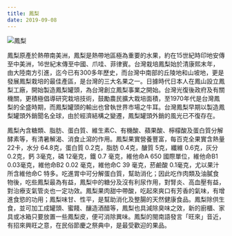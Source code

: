 ```yaml
---
title: 鳳梨
date: 2019-09-08
---
```


![鳳梨](https://images.unsplash.com/photo-1572859704906-ab0716da285f?ixlib=rb-1.2.1&ixid=eyJhcHBfaWQiOjEyMDd9&auto=format&fit=crop&w=975&q=80)

鳳梨原產於熱帶南美洲，鳳梨是熱帶地區極為重要的水果，約在15世紀時印地安傳至中美洲，16世紀末傳至中國、爪哇、菲律賓。台灣栽培鳳梨始於清康熙末年，由大陸南方引進，迄今已有300多年歷史，而台灣中南部的丘陵地和山坡地，更是發展鳳梨栽培的最佳產區，是台灣的三大名果之一。日據時代日本人在鳳山設立鳳梨工廠，開始製造鳳梨罐頭，為台灣創立鳳梨事業之開始。台灣光復後政府及有關機關，更積極倡導研究栽培技術，鼓勵農民擴大栽培面積，至1970年代是台灣鳳梨的全盛時期，而鳳梨罐頭的輸出也曾執世界市場之牛耳。台灣鳳梨早期以製造鳳梨罐頭外銷聞名全球，由於經濟結構之變遷，鳳梨罐頭外銷的風光已不復存在。

鳳梨內含糖類、脂肪、蛋白質、維生素C、有機酸、蘋果酸、檸檬酸及蛋白質分解酵素等，有清暑解渴、消食止瀉的作用。鳳梨果實營養豐富，每百克全果實含熱量 22卡，水分 64.8克，蛋白質 0.2克，脂肪 0.4克，醣質 5克，纖維 0.6克，灰分 0.2克，鈣 3毫克，磷 12毫克，鐵 0.7 毫克，維他命A 650 國際單位，維他命B1 0.03毫克，維他命B2 0.02 毫克，維他命C 39 毫克，菸鹼酸 0.1毫克，尤以果汁所含維他命C 特多。吃進胃中可分解蛋白質，幫助消化；因此吃作肉類及油膩食物後，吃些鳳梨最為有益，鳳梨中的糖分及沒有利尿作用，對腎炎、高血壓有益，對治療支氣管炎也一定功效。鳳梨果肉甜中帶酸，吃起來爽口有芳香的氣味，有增進食慾的功用；鳳梨味甘、性平，是幫助消化及整腸的天然健康食品。鳳梨除供生食，並可加工成罐頭、蜜餞、釀造酒醋等，鳳梨也具減除臭味之效，新的廚櫃、家具或冰箱只要放置一些鳳梨皮，便可消除異味。鳳梨的閩南語發言「旺來」音近，有招來興旺之意，在民俗節慶之祭典中，是最受歡迎的果品。